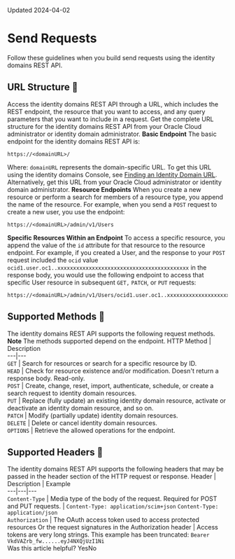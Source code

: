 Updated 2024-04-02
# Send Requests
Follow these guidelines when you build send requests using the identity domains REST API.
## URL Structure 🔗 
Access the identity domains REST API through a URL, which includes the REST endpoint, the resource that you want to access, and any query parameters that you want to include in a request. Get the complete URL structure for the identity domains REST API from your Oracle Cloud administrator or identity domain administrator.
**Basic Endpoint**
The basic endpoint for the identity domains REST API is:
```
https://<domainURL>/
```

Where: `domainURL` represents the domain-specific URL. To get this URL using the identity domains Console, see [Finding an Identity Domain URL](https://docs.oracle.com/en-us/iaas/Content/Identity/api-getstarted/locate-identity-domain-url.htm#locate-identity-domain-url "You need the Domain URL to access a PaaS product that's integrated with identity domains using the REST APIs."). 
Alternatively, get this URL from your Oracle Cloud administrator or identity domain administrator. 
**Resource Endpoints**
When you create a new resource or perform a search for members of a resource type, you append the name of the resource. For example, when you send a `POST` request to create a new user, you use the endpoint:
```
https://<domainURL>/admin/v1/Users
```

**Specific Resources Within an Endpoint**
To access a specific resource, you append the value of the `id` attribute for that resource to the resource endpoint. For example, if you created a User, and the response to your `POST` request included the `ocid` value `ocid1.user.oc1..xxxxxxxxxxxxxxxxxxxxxxxxxxxxxxxxxxxxxxxxxx` in the response body, you would use the following endpoint to access that specific User resource in subsequent `GET,` `PATCH`, or `PUT` requests:
```
https://<domainURL>/admin/v1/Users/ocid1.user.oc1..xxxxxxxxxxxxxxxxxxxxxxxxxxxxxxxxxxxxxxxxxx
```

## Supported Methods 🔗 
The identity domains REST API supports the following request methods.
**Note** The methods supported depend on the endpoint.
HTTP Method | Description  
---|---  
`GET` | Search for resources or search for a specific resource by ID.  
`HEAD` | Check for resource existence and/or modification. Doesn't return a response body. Read-only.  
`POST` | Create, change, reset, import, authenticate, schedule, or create a search request to identity domain resources.  
`PUT` | Replace (fully update) an existing identity domain resource, activate or deactivate an identity domain resource, and so on.  
`PATCH` | Modify (partially update) identity domain resources.  
`DELETE` | Delete or cancel identity domain resources.  
`OPTIONS` | Retrieve the allowed operations for the endpoint.  
## Supported Headers 🔗 
The identity domains REST API supports the following headers that may be passed in the header section of the HTTP request or response.
Header | Description | Example  
---|---|---  
`Content-Type` | Media type of the body of the request. Required for POST and PUT requests. |  `Content-Type: application/scim+json` `Content-Type: application/json`  
`Authorization` |  The OAuth access token used to access protected resources Or the request signatures in the Authorization header | Access tokens are very long strings. This example has been truncated: `Bearer VkdVAZrb_fw......eyJ4NXQjUzI1Ni`  
Was this article helpful?
YesNo

